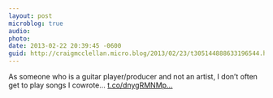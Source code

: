 ```yaml
---
layout: post
microblog: true
audio: 
photo: 
date: 2013-02-22 20:39:45 -0600
guid: http://craigmcclellan.micro.blog/2013/02/23/t305144888633196544.html
---
```

As someone who is a guitar player/producer and not an artist, I don’t often get to play songs I cowrote... [t.co/dnygRMNMp...](http://t.co/dnygRMNMpF)
